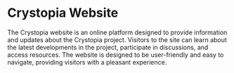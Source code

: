 # Crystopia Website

The Crystopia website is an online platform designed to provide information and updates about the Crystopia project. Visitors to the site can learn about the latest developments in the project, participate in discussions, and access resources. The website is designed to be user-friendly and easy to navigate, providing visitors with a pleasant experience.
